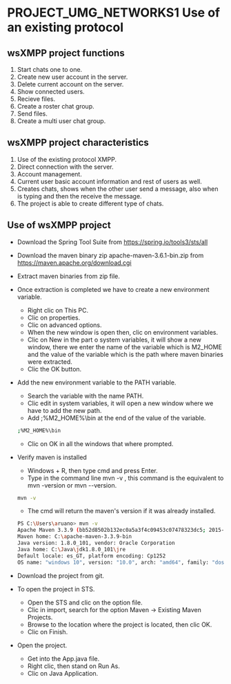 # PROJECT_UMG_NETWORKS1 Use of an existing protocol

## wsXMPP project functions
1. Start chats one to one.
2. Create new user account in the server.
3. Delete current account on the server.
4. Show connected users.
5. Recieve files.
6. Create a roster chat group.
7. Send files.
8. Create a multi user chat group.

## wsXMPP project characteristics
1. Use of the existing protocol XMPP.
2. Direct connection with the server.
3. Account management.
4. Current user basic account information and rest of users as well.
5. Creates chats, shows when the other user send a message, also when is typing and then the receive the message.
6. The project is able to create different type of chats.

## Use of wsXMPP project
* Download the Spring Tool Suite from [https://spring.io/tools3/sts/all
](https://spring.io/tools3/sts/all
)
* Download the maven binary zip apache-maven-3.6.1-bin.zip from 
[https://maven.apache.org/download.cgi 
](https://maven.apache.org/download.cgi 
)
* Extract maven binaries from zip file.
* Once extraction is completed we have to create a new environment variable.
    * Right clic on This PC.
    * Clic on properties.
    * Clic on advanced options.
    * When the new window is open then, clic on environment variables.
    * Clic on New in the part o system variables, it will show a new window, there we enter the name of the variable which is M2_HOME and the value of the variable which is the path where maven binaries were extracted.
    * Clic the OK button.
* Add the new environment variable to the PATH variable.
    * Search the variable with the name PATH.
    * Clic edit in system variables, it will open a new window where we have to add the new path.
    * Add ;%M2_HOME%\bin at the end of the value of the variable.

    ```bash
    ;%M2_HOME%\bin
    ```
    * Clic on OK in all the windows that where prompted.
* Verify maven is installed
    * Windows + R, then type cmd and press Enter.
    * Type in the command line mvn -v , this command is the equivalent to mvn -version or mvn --version.
    ```bash
    mvn -v
    ```
    * The cmd will return the maven's version if it was already installed.
    ```bash
    PS C:\Users\aruano> mvn -v
    Apache Maven 3.3.9 (bb52d8502b132ec0a5a3f4c09453c07478323dc5; 2015-11-10T10:41:47-06:00)
    Maven home: C:\apache-maven-3.3.9-bin
    Java version: 1.8.0_101, vendor: Oracle Corporation
    Java home: C:\Java\jdk1.8.0_101\jre
    Default locale: es_GT, platform encoding: Cp1252
    OS name: "windows 10", version: "10.0", arch: "amd64", family: "dos"
    ```
* Download the project from git.
* To open the project in STS.
    * Open the STS and clic on the option file.
    * Clic in import, search for the option Maven -> Existing Maven Projects.
    * Browse to the location where the project is located, then clic OK.
    * Clic on Finish.
* Open the project.
    * Get into the App.java file.
    * Right clic, then stand on Run As.
    * Clic on Java Application.
